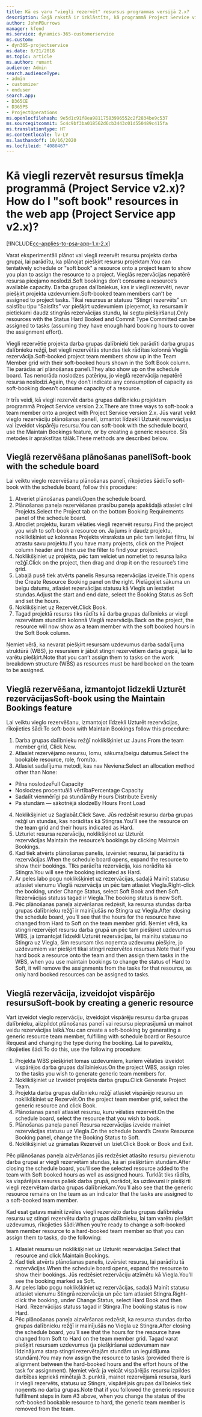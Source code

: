 ```yaml
---
title: Kā es varu "viegli rezervēt" resursus programmas versijā 2.x?
description: Šajā rakstā ir izklāstīts, kā programmā Project Service viegli rezervēt projekta darba grupas dalībniekus.
author: JohnPBurrows
manager: kfend
ms.service: dynamics-365-customerservice
ms.custom:
- dyn365-projectservice
ms.date: 8/21/2018
ms.topic: article
ms.author: rumant
audience: Admin
search.audienceType:
- admin
- customizer
- enduser
search.app:
- D365CE
- D365PS
- ProjectOperations
ms.openlocfilehash: 9e5d1c91f8ea98117583996552c2f2834be9c537
ms.sourcegitcommit: 5c4c9bf3ba018562d6cb3443c01d550489c415fa
ms.translationtype: HT
ms.contentlocale: lv-LV
ms.lasthandoff: 10/16/2020
ms.locfileid: "4080467"
---
```

# <a name="how-do-i-soft-book-resources-in-the-web-app-project-service-app-v2x"></a><span data-ttu-id="840ae-103">Kā viegli rezervēt resursus tīmekļa programmā (Project Service v2.x)?</span><span class="sxs-lookup"><span data-stu-id="840ae-103">How do I "soft book" resources in the web app (Project Service app v2.x)?</span></span>

[!INCLUDE[cc-applies-to-psa-app-1.x-2.x](../includes/cc-applies-to-psa-app-1x-2x.md)]

<span data-ttu-id="840ae-104">Varat eksperimentāli plānot vai viegli rezervēt resursu projekta darba grupai, lai parādītu, ka plānojat piešķirt resursu projektam.</span><span class="sxs-lookup"><span data-stu-id="840ae-104">You can tentatively schedule or "soft book" a resource onto a project team to show you plan to assign the resource to a project.</span></span> <span data-ttu-id="840ae-105">Vieglās rezervācijas nepatērē resursa pieejamo noslodzi.</span><span class="sxs-lookup"><span data-stu-id="840ae-105">Soft bookings don’t consume a resource’s available capacity.</span></span> <span data-ttu-id="840ae-106">Darba grupas dalībniekus, kas ir viegli rezervēti, nevar piešķirt projekta uzdevumiem.</span><span class="sxs-lookup"><span data-stu-id="840ae-106">Soft-booked team members can’t be assigned to project tasks.</span></span> <span data-ttu-id="840ae-107">Tikai resursus ar statusu “Stingri rezervēts” un saistību tipu “Saistīts” var piešķirt uzdevumiem (pieņemot, ka resursam ir pietiekami daudz stingrās rezervācijas stundu, lai segtu piešķiršanu).</span><span class="sxs-lookup"><span data-stu-id="840ae-107">Only resources with the Status Hard Booked and Commit Type Committed can be assigned to tasks (assuming they have enough hard booking hours to cover the assignment effort).</span></span>

<span data-ttu-id="840ae-108">Viegli rezervētie projekta darba grupas dalībnieki tiek parādīti darba grupas dalībnieku režģī, bet viegli rezervētās stundas tiek rādītas kolonnā Vieglā rezervācija.</span><span class="sxs-lookup"><span data-stu-id="840ae-108">Soft-booked project team members show up in the Team Member grid with their soft-booked hours shown in the Soft Book column.</span></span> <span data-ttu-id="840ae-109">Tie parādās arī plānošanas panelī.</span><span class="sxs-lookup"><span data-stu-id="840ae-109">They also show up on the schedule board.</span></span> <span data-ttu-id="840ae-110">Tas nenorāda noslodzes patēriņu, jo vieglā rezervācija nepatērē resursa noslodzi.</span><span class="sxs-lookup"><span data-stu-id="840ae-110">Again, they don’t indicate any consumption of capacity as soft-booking doesn’t consume capacity of a resource.</span></span>

<span data-ttu-id="840ae-111">Ir trīs veidi, kā viegli rezervēt darba grupas dalībnieku projektam programmā Project Service version 2.x.</span><span class="sxs-lookup"><span data-stu-id="840ae-111">There are three ways to soft-book a team member onto a project with Project Service version 2.x.</span></span> <span data-ttu-id="840ae-112">Jūs varat veikt vieglo rezervāciju plānošanas panelī, izmantot līdzekli Uzturēt rezervācijas vai izveidot vispārēju resursu.</span><span class="sxs-lookup"><span data-stu-id="840ae-112">You can soft-book with the schedule board, use the Maintain Bookings feature, or by creating a generic resource.</span></span> <span data-ttu-id="840ae-113">Šīs metodes ir aprakstītas tālāk.</span><span class="sxs-lookup"><span data-stu-id="840ae-113">These methods are described below.</span></span>

## <a name="soft-book-with-the-schedule-board"></a><span data-ttu-id="840ae-114">Vieglā rezervēšana plānošanas panelī</span><span class="sxs-lookup"><span data-stu-id="840ae-114">Soft-book with the schedule board</span></span>

<span data-ttu-id="840ae-115">Lai veiktu vieglo rezervēšanu plānošanas panelī, rīkojieties šādi:</span><span class="sxs-lookup"><span data-stu-id="840ae-115">To soft-book with the schedule board, follow this procedure:</span></span> 
1. <span data-ttu-id="840ae-116">Atveriet plānošanas paneli.</span><span class="sxs-lookup"><span data-stu-id="840ae-116">Open the schedule board.</span></span>
2. <span data-ttu-id="840ae-117">Plānošanas paneļa rezervēšanas prasību paneļa apakšdaļā atlasiet cilni Projekts.</span><span class="sxs-lookup"><span data-stu-id="840ae-117">Select the Project tab on the bottom Booking Requirements panel of the schedule board.</span></span>
3. <span data-ttu-id="840ae-118">Atrodiet projektu, kuram vēlaties viegli rezervēt resursu.</span><span class="sxs-lookup"><span data-stu-id="840ae-118">Find the project you wish to soft-book a resource on.</span></span> <span data-ttu-id="840ae-119">Ja jums ir daudz projektu, noklikšķiniet uz kolonnas Projekts virsraksta un pēc tam lietojiet filtru, lai atrastu savu projektu.</span><span class="sxs-lookup"><span data-stu-id="840ae-119">If you have many projects, click on the Project column header and then use the filter to find your project.</span></span>
4. <span data-ttu-id="840ae-120">Noklikšķiniet uz projekta, pēc tam velciet un nometiet to resursa laika režģī.</span><span class="sxs-lookup"><span data-stu-id="840ae-120">Click on the project, then drag and drop it on the resource’s time grid.</span></span>
5. <span data-ttu-id="840ae-121">Labajā pusē tiek atvērts panelis Resursa rezervācijas izveide.</span><span class="sxs-lookup"><span data-stu-id="840ae-121">This opens the Create Resource Booking panel on the right.</span></span> <span data-ttu-id="840ae-122">Pielāgojiet sākuma un beigu datumu, atlasiet rezervācijas statusu kā Viegls un iestatiet stundas.</span><span class="sxs-lookup"><span data-stu-id="840ae-122">Adjust the start and end date, select the Booking Status as Soft and set the hours.</span></span> 
6. <span data-ttu-id="840ae-123">Noklikšķiniet uz Rezervēt.</span><span class="sxs-lookup"><span data-stu-id="840ae-123">Click Book.</span></span>
7. <span data-ttu-id="840ae-124">Tagad projektā resurss tiks rādīts kā darba grupas dalībnieks ar viegli rezervētam stundām kolonnā Vieglā rezervācija.</span><span class="sxs-lookup"><span data-stu-id="840ae-124">Back on the project, the resource will now show as a team member with the soft booked hours in the Soft Book column.</span></span>

<span data-ttu-id="840ae-125">Ņemiet vērā, ka nevarat piešķirt resursam uzdevumus darba sadalījuma struktūrā (WBS), jo resursiem ir jābūt stingri rezervētiem darba grupā, lai to varētu piešķirt.</span><span class="sxs-lookup"><span data-stu-id="840ae-125">Note that you can’t assign them to tasks on the work breakdown structure (WBS) as resources must be hard booked on the team to be assigned.</span></span>

## <a name="soft-book-using-the-maintain-bookings-feature"></a><span data-ttu-id="840ae-126">Vieglā rezervēšana, izmantojot līdzekli Uzturēt rezervācijas</span><span class="sxs-lookup"><span data-stu-id="840ae-126">Soft-book using the Maintain Bookings feature</span></span>

<span data-ttu-id="840ae-127">Lai veiktu vieglo rezervēšanu, izmantojot līdzekli Uzturēt rezervācijas, rīkojieties šādi:</span><span class="sxs-lookup"><span data-stu-id="840ae-127">To soft-book with Maintain Bookings follow this procedure:</span></span>
1. <span data-ttu-id="840ae-128">Darba grupas dalībnieku režģī noklikšķiniet uz Jauns.</span><span class="sxs-lookup"><span data-stu-id="840ae-128">From the team member grid, Click New.</span></span>
2. <span data-ttu-id="840ae-129">Atlasiet rezervējamo resursu, lomu, sākuma/beigu datumus.</span><span class="sxs-lookup"><span data-stu-id="840ae-129">Select the bookable resource, role, from/to.</span></span>
3. <span data-ttu-id="840ae-130">Atlasiet sadalījuma metodi, kas nav Neviena:</span><span class="sxs-lookup"><span data-stu-id="840ae-130">Select an allocation method other than None:</span></span>
- <span data-ttu-id="840ae-131">Pilna noslodze</span><span class="sxs-lookup"><span data-stu-id="840ae-131">Full Capacity</span></span>
- <span data-ttu-id="840ae-132">Noslodzes procentuālā vērtība</span><span class="sxs-lookup"><span data-stu-id="840ae-132">Percentage Capacity</span></span>
- <span data-ttu-id="840ae-133">Sadalīt vienmērīgi pa stundām</span><span class="sxs-lookup"><span data-stu-id="840ae-133">By Hours Distribute Evenly</span></span>
- <span data-ttu-id="840ae-134">Pa stundām — sākotnējā slodze</span><span class="sxs-lookup"><span data-stu-id="840ae-134">By Hours Front Load</span></span>
4. <span data-ttu-id="840ae-135">Noklikšķiniet uz Saglabāt.</span><span class="sxs-lookup"><span data-stu-id="840ae-135">Click Save.</span></span> <span data-ttu-id="840ae-136">Jūs redzēsit resursu darba grupas režģī un stundas, kas norādītas kā Stingras.</span><span class="sxs-lookup"><span data-stu-id="840ae-136">You’ll see the resource on the team grid and their hours indicated as Hard.</span></span>
5. <span data-ttu-id="840ae-137">Uzturiet resursa rezervāciju, noklikšķinot uz Uzturēt rezervācijas.</span><span class="sxs-lookup"><span data-stu-id="840ae-137">Maintain the resource’s bookings by clicking Maintain Bookings.</span></span>
6. <span data-ttu-id="840ae-138">Kad tiek atvērts plānošanas panelis, izvērsiet resursu, lai parādītu tā rezervācijas.</span><span class="sxs-lookup"><span data-stu-id="840ae-138">When the schedule board opens, expand the resource to show their bookings.</span></span> <span data-ttu-id="840ae-139">TIks parādīta rezervācija, kas norādīta kā Stingra.</span><span class="sxs-lookup"><span data-stu-id="840ae-139">You will see the booking indicated as Hard.</span></span>
7. <span data-ttu-id="840ae-140">Ar peles labo pogu noklikšķiniet uz rezervācijas, sadaļā Mainīt statusu atlasiet vienumu Vieglā rezervācija un pēc tam atlasiet Viegla.</span><span class="sxs-lookup"><span data-stu-id="840ae-140">Right-click the booking, under Change Status, select Soft Book and then Soft.</span></span> <span data-ttu-id="840ae-141">Rezervācijas statuss tagad ir Viegla.</span><span class="sxs-lookup"><span data-stu-id="840ae-141">The booking status is now Soft.</span></span>
8. <span data-ttu-id="840ae-142">Pēc plānošanas paneļa aizvēršanas redzēsit, ka resursa stundas darba grupas dalībnieku režģī ir mainījušās no Stingra uz Viegla.</span><span class="sxs-lookup"><span data-stu-id="840ae-142">After closing the schedule board, you’ll see that the hours for the resource have changed from Hard to Soft on the team member grid.</span></span>
<span data-ttu-id="840ae-143">Ņemiet vērā, ka stingri rezervējot resursu darba grupā un pēc tam piešķirot uzdevumus WBS, ja izmantojat līdzekli Uzturēt rezervācijas, lai mainītu statusu no Stingra uz Viegla, šim resursam tiks noņemta uzdevumu piešķire, jo uzdevumiem var piešķirt tikai stingri rezervētos resursus.</span><span class="sxs-lookup"><span data-stu-id="840ae-143">Note that if you hard book a resource onto the team and then assign them tasks in the WBS, when you use maintain bookings to change the status of Hard to Soft, it will remove the assignments from the tasks for that resource, as only hard booked resources can be assigned to tasks.</span></span>

## <a name="soft-book-by-creating-a-generic-resource"></a><span data-ttu-id="840ae-144">Vieglā rezervācija, izveidojot vispārējo resursu</span><span class="sxs-lookup"><span data-stu-id="840ae-144">Soft-book by creating a generic resource</span></span>

<span data-ttu-id="840ae-145">Vart izveidot vieglo rezervāciju, izveidojot vispārēju resursu darba grupas dalībnieku, aiizpildot plānošanas panelī vai resursu pieprasījumā un mainot veidu rezervācijas laikā.</span><span class="sxs-lookup"><span data-stu-id="840ae-145">You can create a soft-booking by generating a generic resource team member, fulfilling with schedule board or Resource Request and changing the type during the booking.</span></span>
<span data-ttu-id="840ae-146">Lai to paveiktu, rīkojieties šādi:</span><span class="sxs-lookup"><span data-stu-id="840ae-146">To do this, use the following procedure:</span></span>

1. <span data-ttu-id="840ae-147">Projekta WBS piešķiriet lomas uzdevumiem, kuriem vēlaties izveidot vispārējos darba grupas dalībiniekus.</span><span class="sxs-lookup"><span data-stu-id="840ae-147">On the project WBS, assign roles to the tasks you wish to generate generic team members for.</span></span>
2. <span data-ttu-id="840ae-148">Noklikšķiniet uz Izveidot projekta darba grupu.</span><span class="sxs-lookup"><span data-stu-id="840ae-148">Click Generate Project Team.</span></span>
3. <span data-ttu-id="840ae-149">Projekta darba grupas dalībnieku režģī atlasiet vispārējo resursu un noklikšķiniet uz Rezervēt.</span><span class="sxs-lookup"><span data-stu-id="840ae-149">On the project team member grid, select the generic resource and click Book.</span></span>
4. <span data-ttu-id="840ae-150">Plānošanas panelī atlasiet resursu, kuru vēlaties rezervēt.</span><span class="sxs-lookup"><span data-stu-id="840ae-150">On the schedule board, select the resource that you wish to book.</span></span>
5. <span data-ttu-id="840ae-151">Plānošanas paneļa panelī Resursa rezervācijas izveide mainiet rezervācijas statusu uz Viegla.</span><span class="sxs-lookup"><span data-stu-id="840ae-151">On the schedule board’s Create Resource Booking panel, change the Booking Status to Soft.</span></span>
6. <span data-ttu-id="840ae-152">Noklikšķiniet uz grāmatas Rezervēt un Iziet.</span><span class="sxs-lookup"><span data-stu-id="840ae-152">Click Book or Book and Exit.</span></span>

<span data-ttu-id="840ae-153">Pēc plānošanas paneļa aizvēršanas jūs redzēsiet atlasīto resursu pievienotu darba grupai ar viegli rezervētām stundas, kā arī piešķirtām stundām.</span><span class="sxs-lookup"><span data-stu-id="840ae-153">After closing the schedule board, you’ll see the selected resource added to the team with Soft booked hours as well as assigned hours.</span></span> <span data-ttu-id="840ae-154">Turklāt tiks rādīts, ka vispārējais resurss paliek darba grupā, norādot, ka uzdevumi ir piešķirti viegli rezervētam darba grupas dalībniekam.</span><span class="sxs-lookup"><span data-stu-id="840ae-154">You’ll also see that the generic resource remains on the team as an indicator that the tasks are assigned to a soft-booked team member.</span></span>

<span data-ttu-id="840ae-155">Kad esat gatavs mainīt izvēles viegli rezervēto darba grupas dalībnieka resursu uz stingri rezervētu darba grupas dalībnieku, lai tam varētu piešķirt uzdevumus, rīkojieties šādi:</span><span class="sxs-lookup"><span data-stu-id="840ae-155">When you’re ready to change a soft-booked team member resource to a hard-booked team member so that you can assign them to tasks, do the following:</span></span>

1. <span data-ttu-id="840ae-156">Atlasiet resursu un noklikšķiniet uz Uzturēt rezervācijas.</span><span class="sxs-lookup"><span data-stu-id="840ae-156">Select that resource and click Maintain Bookings.</span></span>
2. <span data-ttu-id="840ae-157">Kad tiek atvērts plānošanas panelis, izvērsiet resursu, lai parādītu tā rezervācijas.</span><span class="sxs-lookup"><span data-stu-id="840ae-157">When the schedule board opens, expand the resource to show their bookings.</span></span> <span data-ttu-id="840ae-158">Jūs redzēsiet rezervāciju atzīmētu kā Viegla.</span><span class="sxs-lookup"><span data-stu-id="840ae-158">You’ll see the booking marked as Soft.</span></span>
3. <span data-ttu-id="840ae-159">Ar peles labo pogu noklikšķiniet uz rezervācijas, sadaļā Mainīt statusu atlasiet vienumu Stingrā rezervācija un pēc tam atlasiet Stingra.</span><span class="sxs-lookup"><span data-stu-id="840ae-159">Right-click the booking, under Change Status, select Hard Book and then Hard.</span></span> <span data-ttu-id="840ae-160">Rezervācijas statuss tagad ir Stingra.</span><span class="sxs-lookup"><span data-stu-id="840ae-160">The booking status is now Hard.</span></span>
4. <span data-ttu-id="840ae-161">Pēc plānošanas paneļa aizvēršanas redzēsit, ka resursa stundas darba grupas dalībnieku režģī ir mainījušās no Viegla uz Stingra.</span><span class="sxs-lookup"><span data-stu-id="840ae-161">After closing the schedule board, you’ll see that the hours for the resource have changed from Soft to Hard on the team member grid.</span></span> <span data-ttu-id="840ae-162">Tagad varat piešķirt resursam uzdevumus (ja piešķiršanai uzdevumam nav līdzinājuma starp stingri rezervētajām stundām un ieguldījuma stundām).</span><span class="sxs-lookup"><span data-stu-id="840ae-162">You may now assign the resource to tasks (provided there is alignment between the hard-booked hours and the effort hours of the task for assignment).</span></span> <span data-ttu-id="840ae-163">Ņemiet vērā: ja veicāt vispārējās resursu izpildes darbības iepriekš minētajā 3. punktā, mainot rezervējamā resursa, kurš ir viegli rezervēts, statusu uz Stingrs, vispārējais grupas dalībnieks tiek noņemts no darba grupas.</span><span class="sxs-lookup"><span data-stu-id="840ae-163">Note that if you followed the generic resource fulfilment steps in item #3 above, when you change the status of the soft-booked bookable resource to hard, the generic team member is removed from the team.</span></span>
